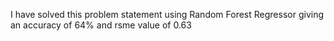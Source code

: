 I have solved this problem statement using Random Forest Regressor giving an accuracy of 64% and rsme value of 0.63
